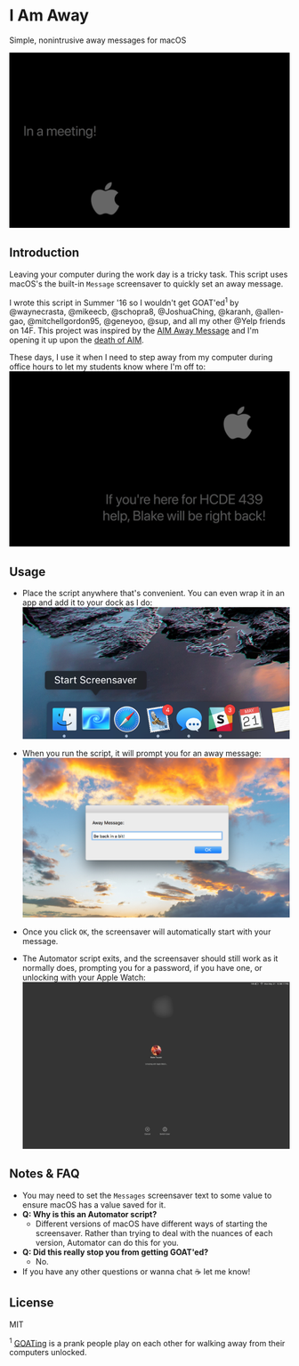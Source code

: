 # I Am Away
Simple, nonintrusive away messages for macOS

![](Images/meetingmsg.png)

## Introduction
Leaving your computer during the work day is a tricky task. This script uses macOS's the built-in `Message` screensaver to quickly set an away message.

I wrote this script in Summer '16 so I wouldn't get GOAT'ed<sup>1</sup> by @waynecrasta, @mikeecb, @schopra8, @JoshuaChing, @karanh, @allen-gao, @mitchellgordon95, @geneyoo, @sup, and all my other @Yelp friends on 14F. This project was inspired by the [AIM Away Message](https://medium.com/the-romantic-huckster/the-art-of-the-aim-away-message-df732a7df289) and I'm opening it up upon the [death of AIM](https://twitter.com/aim/status/916290747850264577).

These days, I use it when I need to step away from my computer during office hours to let my students know where I'm off to:
![](Images/tamsg.png)

## Usage
- Place the script anywhere that's convenient. You can even wrap it in an app and add it to your dock as I do:
![](Images/dock.png)

- When you run the script, it will prompt you for an away message:
![](Images/dialog.png)

- Once you click `OK`, the screensaver will automatically start with your message.
- The Automator script exits, and the screensaver should still work as it normally does, prompting you for a password, if you have one, or unlocking with your Apple Watch:
![](Images/unlock.png)

## Notes & FAQ
- You may need to set the `Messages` screensaver text to some value to ensure macOS has a value saved for it.
- **Q: Why is this an Automator script?**
  - Different versions of macOS have different ways of starting the screensaver. Rather than trying to deal with the nuances of each version, Automator can do this for you.
- **Q: Did this really stop you from getting GOAT'ed?**
  - No.
- If you have any other questions or wanna chat ☕️ let me know!

## License
MIT


<sup>1</sup> [GOATing](http://google.com/search?q=goat) is a prank people play on each other for walking away from their computers unlocked.
